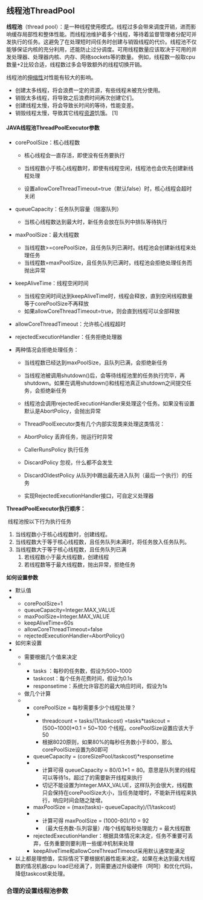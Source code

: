 ## 线程池ThreadPool

**线程池**（thread pool）：是一种线程使用模式。线程过多会带来调度开销，进而影响缓存局部性和整体性能。而线程池维护着多个线程，等待着监督管理者分配可并发执行的任务。这避免了在处理短时间任务时创建与销毁线程的代价。线程池不仅能够保证内核的充分利用，还能防止过分调度。可用线程数量应该取决于可用的并发处理器、处理器内核、内存、网络sockets等的数量。 例如，线程数一般取cpu数量+2比较合适，线程数过多会导致额外的线程切换开销。

线程池的[伸缩性](https://baike.baidu.com/item/%E4%BC%B8%E7%BC%A9%E6%80%A7)对性能有较大的影响。

- 创建太多线程，将会浪费一定的资源，有些线程未被充分使用。
- 销毁太多线程，将导致之后浪费时间再次创建它们。
- 创建线程太慢，将会导致长时间的等待，性能变差。
- 销毁线程太慢，导致其它线程[资源](https://baike.baidu.com/item/%E8%B5%84%E6%BA%90)饥饿。 [1] 

#### JAVA线程池ThreadPoolExecutor参数

- corePoolSize：核心线程数

  - 核心线程会一直存活，即使没有任务要执行

  - 当线程数小于核心线程数时，即使有线程空闲，线程池也会优先创建新线程处理

  - 设置allowCoreThreadTimeout=true（默认false）时，核心线程会超时关闭

- queueCapacity：任务队列容量（阻塞队列）

  - 当核心线程数达到最大时，新任务会放在队列中排队等待执行

- maxPoolSize：最大线程数
  - 当线程数>=corePoolSize，且任务队列已满时。线程池会创建新线程来处理任务
  - 当线程数=maxPoolSize，且任务队列已满时，线程池会拒绝处理任务而抛出异常

- keepAliveTime：线程空闲时间

  - 当线程空闲时间达到keepAliveTime时，线程会释放，直到空闲线程数量等于corePoolSize不再释放
  - 如果allowCoreThreadTimeout=true，则会直到线程可以全部释放

- allowCoreThreadTimeout：允许核心线程超时

- rejectedExecutionHandler：任务拒绝处理器

- 两种情况会拒绝处理任务：

  - 当线程数已经达到maxPoolSize，且队列已满，会拒绝新任务

  - 当线程池被调用shutdown()后，会等待线程池里的任务执行完毕，再shutdown。如果在调用shutdown()和线程池真正shutdown之间提交任务，会拒绝新任务

  - 线程池会调用rejectedExecutionHandler来处理这个任务。如果没有设置默认是AbortPolicy，会抛出异常

  - ThreadPoolExecutor类有几个内部实现类来处理这类情况：

  - AbortPolicy 丢弃任务，抛运行时异常

  - CallerRunsPolicy 执行任务

  - DiscardPolicy 忽视，什么都不会发生

  - DiscardOldestPolicy 从队列中踢出最先进入队列（最后一个执行）的任务

  - 实现RejectedExecutionHandler接口，可自定义处理器

 



**ThreadPoolExecutor执行顺序：**

​     线程池按以下行为执行任务

1. 当线程数小于核心线程数时，创建线程。
2. 当线程数大于等于核心线程数，且任务队列未满时，将任务放入任务队列。
3. 当线程数大于等于核心线程数，且任务队列已满
   1. 若线程数小于最大线程数，创建线程
   2. 若线程数等于最大线程数，抛出异常，拒绝任务

**如何设置参数**

 

- 默认值
- - corePoolSize=1
  - queueCapacity=Integer.MAX_VALUE
  - maxPoolSize=Integer.MAX_VALUE
  - keepAliveTime=60s
  - allowCoreThreadTimeout=false
  - rejectedExecutionHandler=AbortPolicy()
- 如何来设置
- - 需要根据几个值来决定
  - - tasks ：每秒的任务数，假设为500~1000
    - taskcost：每个任务花费时间，假设为0.1s
    - responsetime：系统允许容忍的最大响应时间，假设为1s
  - 做几个计算
  - - corePoolSize = 每秒需要多少个线程处理？ 
    - - threadcount = tasks/(1/taskcost) =tasks*taskcout =  (500~1000)*0.1 = 50~100 个线程。corePoolSize设置应该大于50
      - 根据8020原则，如果80%的每秒任务数小于800，那么corePoolSize设置为80即可
    - queueCapacity = (coreSizePool/taskcost)*responsetime
    - - 计算可得 queueCapacity = 80/0.1*1 = 80。意思是队列里的线程可以等待1s，超过了的需要新开线程来执行
      - 切记不能设置为Integer.MAX_VALUE，这样队列会很大，线程数只会保持在corePoolSize大小，当任务陡增时，不能新开线程来执行，响应时间会随之陡增。
    - maxPoolSize = (max(tasks)- queueCapacity)/(1/taskcost)
    - - 计算可得 maxPoolSize = (1000-80)/10 = 92
      - （最大任务数-队列容量）/每个线程每秒处理能力 = 最大线程数
    - rejectedExecutionHandler：根据具体情况来决定，任务不重要可丢弃，任务重要则要利用一些缓冲机制来处理
    - keepAliveTime和allowCoreThreadTimeout采用默认通常能满足
- 以上都是理想值，实际情况下要根据机器性能来决定。如果在未达到最大线程数的情况机器cpu load已经满了，则需要通过升级硬件（呵呵）和优化代码，降低taskcost来处理。

### 合理的设置线程池参数

